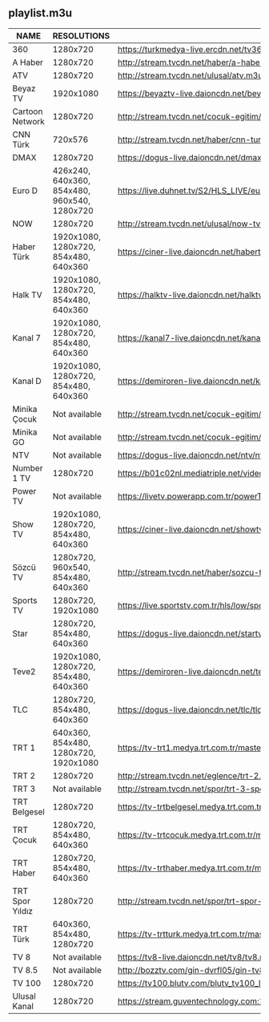 ## playlist.m3u
|      NAME       |                 RESOLUTIONS                  |                                                  URL                                                   |
|-----------------|----------------------------------------------|--------------------------------------------------------------------------------------------------------|
|             360 | 1280x720                                     | https://turkmedya-live.ercdn.net/tv360/tv360.m3u8                                                      |
| A Haber         | 1280x720                                     | http://stream.tvcdn.net/haber/a-haber.m3u8                                                             |
| ATV             | 1280x720                                     | http://stream.tvcdn.net/ulusal/atv.m3u8                                                                |
| Beyaz TV        | 1920x1080                                    | https://beyaztv-live.daioncdn.net/beyaztv/beyaztv_1080p.m3u8                                           |
| Cartoon Network | 1280x720                                     | http://stream.tvcdn.net/cocuk-egitim/cartoon-network.m3u8                                              |
| CNN Türk        | 720x576                                      | http://stream.tvcdn.net/haber/cnn-turk.m3u8                                                            |
| DMAX            | 1280x720                                     | https://dogus-live.daioncdn.net/dmax/dmax_720p.m3u8                                                    |
| Euro D          | 426x240, 640x360, 854x480, 960x540, 1280x720 | https://live.duhnet.tv/S2/HLS_LIVE/eurodnp/playlist.m3u8                                               |
| NOW             | 1280x720                                     | http://stream.tvcdn.net/ulusal/now-tv.m3u8                                                             |
| Haber Türk      | 1920x1080, 1280x720, 854x480, 640x360        | https://ciner-live.daioncdn.net/haberturktv/haberturktv.m3u8                                           |
| Halk TV         | 1920x1080, 1280x720, 854x480, 640x360        | https://halktv-live.daioncdn.net/halktv/halktv.m3u8                                                    |
| Kanal 7         | 1920x1080, 1280x720, 854x480, 640x360        | https://kanal7-live.daioncdn.net/kanal7/kanal7.m3u8                                                    |
| Kanal D         | 1920x1080, 1280x720, 854x480, 640x360        | https://demiroren-live.daioncdn.net/kanald/kanald.m3u8                                                 |
| Minika Çocuk    | Not available                                | http://stream.tvcdn.net/cocuk-egitim/minika-cocuk.m3u8                                                 |
| Minika GO       | Not available                                | http://stream.tvcdn.net/cocuk-egitim/minika-go.m3u8                                                    |
| NTV             | Not available                                | https://dogus-live.daioncdn.net/ntv/ntv.m3u8                                                           |
| Number 1 TV     | 1280x720                                     | https://b01c02nl.mediatriple.net/videoonlylive/mtkgeuihrlfwlive/u_stream_5c9e17cd6360b_1/playlist.m3u8 |
| Power TV        | Not available                                | https://livetv.powerapp.com.tr/powerTV/powerhd.smil/playlist.m3u8                                      |
| Show TV         | 1920x1080, 1280x720, 854x480, 640x360        | https://ciner-live.daioncdn.net/showtv/showtv.m3u8                                                     |
| Sözcü TV        | 1280x720, 960x540, 854x480, 640x360          | http://stream.tvcdn.net/haber/sozcu-tv.m3u8                                                            |
| Sports TV       | 1280x720, 1920x1080                          | https://live.sportstv.com.tr/hls/low/sportstv.m3u8                                                     |
| Star            | 1280x720, 854x480, 640x360                   | https://dogus-live.daioncdn.net/startv/startv.m3u8                                                     |
| Teve2           | 1920x1080, 1280x720, 854x480, 640x360        | https://demiroren-live.daioncdn.net/teve2/teve2.m3u8                                                   |
| TLC             | 1280x720, 854x480, 640x360                   | https://dogus-live.daioncdn.net/tlc/tlc.m3u8                                                           |
| TRT 1           | 640x360, 854x480, 1280x720, 1920x1080        | https://tv-trt1.medya.trt.com.tr/master.m3u8                                                           |
| TRT 2           | 1280x720                                     | http://stream.tvcdn.net/eglence/trt-2.m3u8                                                             |
| TRT 3           | Not available                                | http://stream.tvcdn.net/spor/trt-3-spor.m3u8                                                           |
| TRT Belgesel    | 1280x720                                     | https://tv-trtbelgesel.medya.trt.com.tr/master.m3u8                                                    |
| TRT Çocuk       | 1280x720, 854x480, 640x360                   | https://tv-trtcocuk.medya.trt.com.tr/master.m3u8                                                       |
| TRT Haber       | 1280x720, 854x480, 640x360                   | https://tv-trthaber.medya.trt.com.tr/master.m3u8                                                       |
| TRT Spor Yıldız | 1280x720                                     | http://stream.tvcdn.net/spor/trt-spor-yildiz.m3u8                                                      |
| TRT Türk        | 640x360, 854x480, 1280x720                   | https://tv-trtturk.medya.trt.com.tr/master.m3u8                                                        |
| TV 8            | Not available                                | https://tv8-live.daioncdn.net/tv8/tv8.m3u8                                                             |
| TV 8.5          | Not available                                | http://bozztv.com/gin-dvrfl05/gin-tv8_5/index.m3u8                                                     |
| TV 100          | 1280x720                                     | https://tv100.blutv.com/blutv_tv100_live/live.m3u8                                                     |
| Ulusal Kanal    | 1280x720                                     | https://stream.guventechnology.com:19360/ulusaltv/ulusaltv.m3u8                                        |
